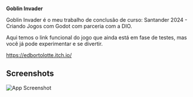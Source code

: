 **Goblin Invader**


Goblin Invader é o meu trabalho de conclusão de curso: Santander 2024 - Criando Jogos com Godot com parceria com a DIO.

Aqui temos o link funcional do jogo que ainda está em fase de testes, mas você já pode experimentar e se divertir. 

https://edbortolotte.itch.io/


## Screenshots

![App Screenshot](https://img.itch.zone/aW1nLzE2NzM3MjE5LmpwZw==/315x250%23c/jdulco.jpg)

